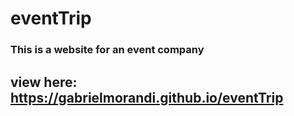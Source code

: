 # eventTrip

### This is a website for an event company

## view here: https://gabrielmorandi.github.io/eventTrip
